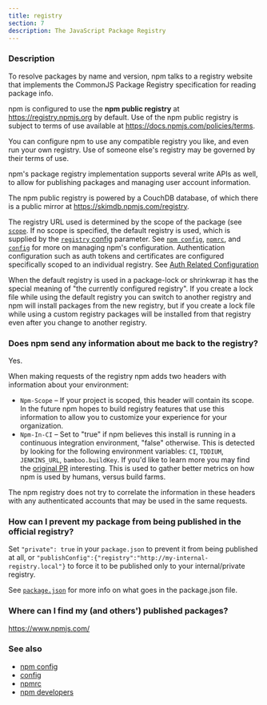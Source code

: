 ```yaml
---
title: registry
section: 7
description: The JavaScript Package Registry
---
```


### Description

To resolve packages by name and version, npm talks to a registry website
that implements the CommonJS Package Registry specification for reading
package info.

npm is configured to use the **npm public registry** at
<https://registry.npmjs.org> by default. Use of the npm public registry is
subject to terms of use available at <https://docs.npmjs.com/policies/terms>.

You can configure npm to use any compatible registry you like, and even run
your own registry. Use of someone else's registry may be governed by their
terms of use.

npm's package registry implementation supports several
write APIs as well, to allow for publishing packages and managing user
account information.

The npm public registry is powered by a CouchDB database,
of which there is a public mirror at <https://skimdb.npmjs.com/registry>.

The registry URL used is determined by the scope of the package (see
[`scope`](/using-npm/scope). If no scope is specified, the default registry is
used, which is supplied by the [`registry` config](/using-npm/config#registry)
parameter.  See [`npm config`](/commands/npm-config),
[`npmrc`](/configuring-npm/npmrc), and [`config`](/using-npm/config) for more on
managing npm's configuration.
Authentication configuration such as auth tokens and certificates are configured
specifically scoped to an individual registry. See
[Auth Related Configuration](/configuring-npm/npmrc#auth-related-configuration)

When the default registry is used in a package-lock or shrinkwrap it has the
special meaning of "the currently configured registry". If you create a lock
file while using the default registry you can switch to another registry and
npm will install packages from the new registry, but if you create a lock
file while using a custom registry packages will be installed from that
registry even after you change to another registry.

### Does npm send any information about me back to the registry?

Yes.

When making requests of the registry npm adds two headers with information
about your environment:

* `Npm-Scope` – If your project is scoped, this header will contain its
  scope. In the future npm hopes to build registry features that use this
  information to allow you to customize your experience for your
  organization.
* `Npm-In-CI` – Set to "true" if npm believes this install is running in a
  continuous integration environment, "false" otherwise. This is detected by
  looking for the following environment variables: `CI`, `TDDIUM`,
  `JENKINS_URL`, `bamboo.buildKey`. If you'd like to learn more you may find
  the [original PR](https://github.com/npm/npm-registry-client/pull/129)
  interesting.
  This is used to gather better metrics on how npm is used by humans, versus
  build farms.

The npm registry does not try to correlate the information in these headers
with any authenticated accounts that may be used in the same requests.

### How can I prevent my package from being published in the official registry?

Set `"private": true` in your `package.json` to prevent it from being
published at all, or
`"publishConfig":{"registry":"http://my-internal-registry.local"}`
to force it to be published only to your internal/private registry.

See [`package.json`](/configuring-npm/package-json) for more info on what goes in the package.json file.

### Where can I find my (and others') published packages?

<https://www.npmjs.com/>

### See also

* [npm config](/commands/npm-config)
* [config](/using-npm/config)
* [npmrc](/configuring-npm/npmrc)
* [npm developers](/using-npm/developers)
